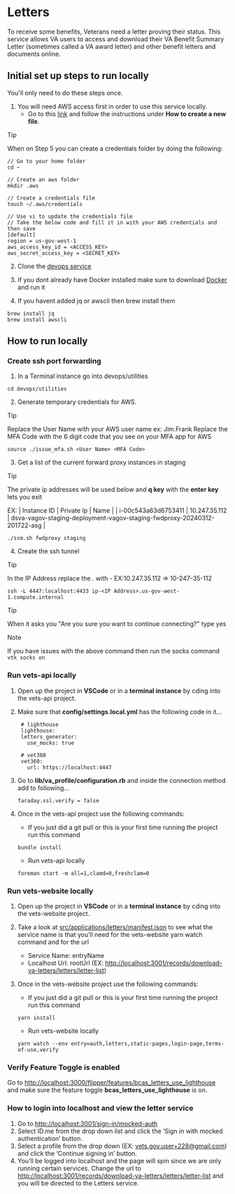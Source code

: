 # Letters

To receive some benefits, Veterans need a letter proving their status. This service allows VA users to access and download their VA Benefit Summary Letter (sometimes called a VA award letter) and other benefit letters and documents online.

## Initial set up steps to run locally

You'll only need to do these steps once.

1. You will need AWS access first in order to use this service locally.
   - Go to this [link](https://depo-platform-documentation.scrollhelp.site/developer-docs/set-up-your-aws-account#SetupyourAWSAccount-Setupprogrammaticaccess) and follow the instructions under **How to create a new file**.

> [!TIP]
> When on Step 5 you can create a credentials folder by doing the following:
>
>   ```code block
>   // Go to your home folder
>   cd ~
>
>   // Create an aws folder
>   mkdir .aws
>
>   // Create a credentials file
>   touch ~/.aws/credentials
>
>   // Use vi to update the credentials file
>   // Take the below code and fill it in with your AWS credentials and then save
>   [default]
>   region = us-gov-west-1
>   aws_access_key_id = <ACCESS_KEY>
>   aws_secret_access_key = <SECRET_KEY>
>   ```

2. Clone the [devops service](https://github.com/department-of-veterans-affairs/devops)

3. If you dont already have Docker installed make sure to download [Docker](https://www.docker.com/get-started/) and run it

4. If you havent added jq or awscli then brew install them

  ```code block
  brew install jq
  brew install awscli
  ```

## How to run locally

### Create ssh port forwarding

1. In a Terminal instance go into devops/utilities

  ```code block
  cd devops/utilities
  ```

2. Generate temporary credentials for AWS.

> [!TIP]
> Replace the User Name with your AWS user name ex: Jim.Frank
> Replace the MFA Code with the 6 digit code that you see on your MFA app for AWS

  ```code block
  source ./issue_mfa.sh <User Name> <MFA Code>
  ```

3. Get a list of the current forward proxy instances in staging

> [!TIP]
> The private ip addresses will be used below and **q key** with the **enter key** lets you exit
>
> EX:
> | Instance ID | Private Ip | Name |
> | i-00c543a63d6753411 | 10.247.35.112 | dsva-vagov-staging-deployment-vagov-staging-fwdproxy-20240312-201722-asg |

  ```code block
  ./ssm.sh fwdproxy staging
  ```

4. Create the ssh tunnel

> [!TIP]
> In the IP Address replace the . with -
> EX:10.247.35.112 => 10-247-35-112

  ```code block
  ssh -L 4447:localhost:4433 ip-<IP Address>.us-gov-west-1.compute.internal
  ```

> [!TIP]
> When it asks you "Are you sure you want to continue connecting?" type yes

> [!NOTE]
> If you have issues with the above command then run the socks command
> ```vtk socks on```

### Run vets-api locally

1. Open up the project in **VSCode** or in a **terminal instance** by cding into the vets-api project.
2. Make sure that **config/settings.local.yml** has the following code in it...

   ```code block
    # lighthouse
    lighthouse: 
    letters_generator:
      use_mocks: true

    # vet360
    vet360:
      url: https://localhost:4447
   ```

3. Go to **lib/va_profile/configuration.rb** and inside the connection method add to following...

   ```code block
   faraday.ssl.verify = false
   ```

4. Once in the vets-api project use the following commands:

   - If you just did a git pull or this is your first time running the project run this command

    ```code block
    bundle install
    ```

   - Run vets-api locally
  
    ```code block
    foreman start -m all=1,clamd=0,freshclam=0
    ```

### Run vets-website locally

1. Open up the project in **VSCode** or in a **terminal instance** by cding into the vets-website project.
2. Take a look at [src/applications/letters/manifest.json](https://github.com/department-of-veterans-affairs/vets-website/blob/main/src/applications/letters/manifest.json) to see what the service name is that you’ll need for the vets-website yarn watch command and for the url

   - Service Name: entryName
   - Localhost Url: rootUrl (EX: <http://localhost:3001/records/download-va-letters/letters/letter-list>)

3. Once in the vets-website project use the following commands:

   - If you just did a git pull or this is your first time running the project run this command

    ```code block
    yarn install
    ```

   - Run vets-website locally
  
    ```code block
    yarn watch --env entry=auth,letters,static-pages,login-page,terms-of-use,verify
    ```

### Verify Feature Toggle is enabled

Go to <http://localhost:3000/flipper/features/bcas_letters_use_lighthouse> and make sure the feature toggle **bcas_letters_use_lighthouse** is on.

### How to login into localhost and view the letter service

1. Go to <http://localhost:3001/sign-in/mocked-auth>
2. Select ID.me from the drop down list and click the ‘Sign in with mocked authentication’ button.
3. Select a profile from the drop down (EX: <vets.gov.user+228@gmail.com>) and click the ‘Continue signing in’ button.
4. You’ll be logged into localhost and the page will spin since we are only running certain services. Change the url to <http://localhost:3001/records/download-va-letters/letters/letter-list>  and you will be directed to the Letters service.
